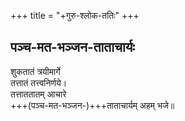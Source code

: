 +++
title = "+गुरु-श्लोक-ततिः"
+++



## पञ्च-मत-भञ्जन-ताताचार्यः
शुकतातं त्रयीमार्गे  
तत्तातं तत्त्वनिर्णये।  
तत्ताततातम् आचारे  
+++(पञ्च-मत-भञ्जन-)+++ताताचार्यम् अहम् भजे॥


